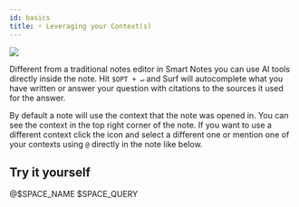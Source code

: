 ```yaml
---
id: basics
title: ⚡ Leveraging your Context(s)
---
```


<img src="smart-notes-autocomplete.png" />

<p></p>

Different from a traditional notes editor in Smart Notes you can use AI tools directly inside the note. Hit <code>$OPT + ↵</code> and Surf will autocomplete what you have written or answer your question with citations to the sources it used for the answer.

<p></p>

By default a note will use the context that the note was opened in. You can see the context in the top right corner of the note. If you want to use a different context click the icon and select a different one or mention one of your contexts using <code>@</code> directly in the note like below.

<!-- <p></p>

## Example

<span class="mention" data-type="mention" data-id="c9fe5a3c-6835-4b7f-a8ad-324bd66b01ff" data-label="Research &amp; Exploration">@Research &amp; Exploration</span> how can I tend my own digital garden?

<output data-tooltip-target="onboarding-output-basics">
To tend your own digital garden, consider the following steps:
</output>

<ol><li><p><strong>Embrace Nonlinearity</strong>: Like a hypertext garden, structure your information to allow nonlinear exploration. This approach encourages deeper engagement rather than a strict sequence of reading <citation data-id="5" data-info="%7B%22id%22%3A%225%22%2C%22source%22%3A%7B%22id%22%3A%225%22%2C%22uid%22%3A%222183e473-ce3a-4e1b-b70d-576a7f15c836%22%2C%22resource_id%22%3A%221a76301b-e25d-4b03-aa45-21b1bb42fd18%22%2C%22metadata%22%3A%7B%22url%22%3A%22https%3A%2F%2Fjzhao.xyz%2Fthoughts%2Fhypertext%22%7D%2C%22render_id%22%3A%225%22%2C%22all_chunk_ids%22%3A%5B%225%22%5D%7D%2C%22renderID%22%3A%225%22%7D" id="5" info="[object Object]">5</citation>.</p></li><li><p><strong>Cultivate Connections</strong>: Nurture your ideas by linking them with existing knowledge. Understanding how ideas relate enhances their value and fosters insights <citation data-id="3" data-info="%7B%22id%22%3A%223%22%2C%22source%22%3A%7B%22id%22%3A%223%22%2C%22uid%22%3A%22f241ee71-cecc-4732-a8e1-bdc81233870b%22%2C%22resource_id%22%3A%22b0084558-6a2c-428c-8338-5e45f1b9bc2a%22%2C%22metadata%22%3A%7B%22url%22%3A%22https%3A%2F%2Fwww.chadly.net%2FIdeas-and-knowledge-on-their-own-are-not-useful%22%7D%2C%22render_id%22%3A%223%22%2C%22all_chunk_ids%22%3A%5B%223%22%5D%7D%2C%22renderID%22%3A%223%22%7D" id="3" info="[object Object]">3</citation>.</p></li><li><p><strong>Capture Fleeting Thoughts</strong>: Recognize the fragility of ideas and capture them promptly to prevent loss. Ideas are like sparks that can be quickly extinguished by forgetfulness <citation data-id="2" data-info="%7B%22id%22%3A%222%22%2C%22source%22%3A%7B%22id%22%3A%222%22%2C%22uid%22%3A%227f9a9bfa-04ce-42f7-a3c1-93f639ac2b7b%22%2C%22resource_id%22%3A%22af5c8f25-cc45-4e19-81f5-e779109d2dba%22%2C%22metadata%22%3A%7B%22url%22%3A%22https%3A%2F%2Fwww.chadly.net%2FIdeas-are-Fragile%22%7D%2C%22render_id%22%3A%222%22%2C%22all_chunk_ids%22%3A%5B%222%22%5D%7D%2C%22renderID%22%3A%222%22%7D" id="2" info="[object Object]">2</citation>.</p></li><li><p><strong>Engage Mindfully</strong>: Approach your knowledge acquisition thoughtfully. Critical examination and integration of new insights are key to enriching your intellectual landscape <citation data-id="4" data-info="%7B%22id%22%3A%224%22%2C%22source%22%3A%7B%22id%22%3A%224%22%2C%22uid%22%3A%221b9af011-84e3-4620-a934-1ee6bcdc84e4%22%2C%22resource_id%22%3A%22af5c8f25-cc45-4e19-81f5-e779109d2dba%22%2C%22metadata%22%3A%7B%22url%22%3A%22https%3A%2F%2Fwww.chadly.net%2FIdeas-are-Fragile%22%7D%2C%22render_id%22%3A%224%22%2C%22all_chunk_ids%22%3A%5B%224%22%5D%7D%2C%22renderID%22%3A%224%22%7D" id="4" info="[object Object]">4</citation>. </p></li></ol>

<p></p>

Click any of the citations to jump to its source (or use shift + click to preview it in the mini browser). -->

<p></p>

## Try it yourself

<output data-id="basics-query">

<span class="mention" data-type="mention" data-id="$SPACE_ID" data-label="$SPACE_NAME">@$SPACE_NAME</span> $SPACE_QUERY

</output>
